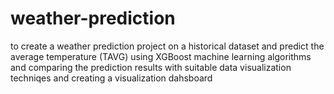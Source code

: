 # weather-prediction
to create a weather prediction project on a historical dataset and predict the average temperature (TAVG) using XGBoost machine learning algorithms and comparing the prediction results with suitable data visualization techniqes  and creating a visualization dahsboard
